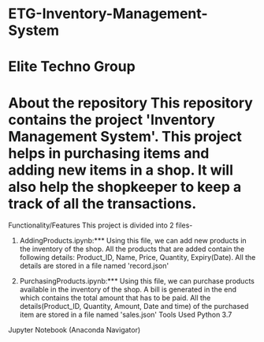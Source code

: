 ETG-Inventory-Management-System 
==================================================================
# Elite Techno Group
About the repository
This repository contains the project 'Inventory Management System'. This project helps in purchasing items and adding new items in a shop. It will also help the shopkeeper to keep a track of all the transactions.
========================
 Functionality/Features
This project is divided into 2 files-

1. AddingProducts.ipynb:*** Using this file, we can add new products in the inventory of the shop. All the products that are added contain the following details: Product_ID, Name, Price, Quantity, Expiry(Date). All the details are stored in a file named 'record.json'

2. PurchasingProducts.ipynb:*** Using this file, we can purchase products available in the inventory of the shop. A bill is generated in the end which contains the total amount that has to be paid. All the details(Product_ID, Quantity, Amount, Date and time) of the purchased item are stored in a file named 'sales.json'
Tools Used
Python 3.7

Jupyter Notebook (Anaconda Navigator)
